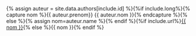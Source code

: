{% assign auteur =  site.data.authors[include.id] %}{%if include.long%}{% capture nom %}{{ auteur.prenom}} {{ auteur.nom  }}{% endcapture %}{% else %}{% assign nom=auteur.name  %}{% endif %}{%if include.url%}[{{ nom  }}](mailto:{{auteur.email}}){% else %}{{ nom  }}{% endif %}
